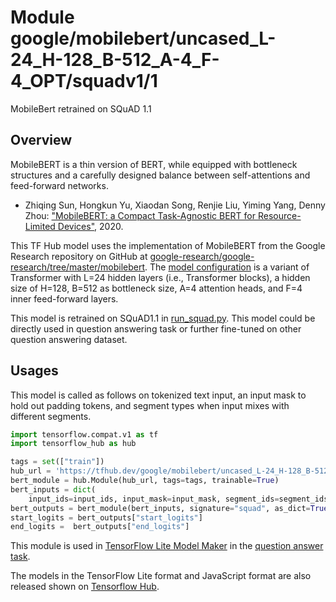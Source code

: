 # Module google/mobilebert/uncased_L-24_H-128_B-512_A-4_F-4_OPT/squadv1/1

MobileBert retrained on SQuAD 1.1

<!-- asset-path: internal -->
<!-- module-type: text-embedding -->
<!-- fine-tunable: true -->
<!-- format: hub -->
<!-- language: en -->
<!-- network-architecture: mobilebert-uncased_l-24_h-128_b-512_a-4_f-4_opt -->
<!-- dataset: squad -->

## Overview

MobileBERT is a thin version of BERT, while equipped with bottleneck structures
and a carefully designed balance between self-attentions and feed-forward
networks.

*   Zhiqing Sun, Hongkun Yu, Xiaodan Song, Renjie Liu, Yiming Yang, Denny Zhou:
    ["MobileBERT: a Compact Task-Agnostic BERT for Resource-Limited Devices"](https://arxiv.org/abs/2004.02984), 2020.

This TF Hub model uses the implementation of MobileBERT from the Google Research
repository on GitHub at
[google-research/google-research/tree/master/mobilebert](https://github.com/google-research/google-research/tree/master/mobilebert).
The
[model configuration](https://github.com/google-research/google-research/blob/master/mobilebert/config/uncased_L-24_H-128_B-512_A-4_F-4_OPT.json)
is a variant of Transformer with L=24 hidden layers (i.e., Transformer blocks),
a hidden size of H=128, B=512 as bottleneck size, A=4 attention heads, and F=4
inner feed-forward layers.

This model is retrained on SQuAD1.1 in
[run_squad.py](https://github.com/google-research/google-research/tree/master/mobilebert/run_squad.py).
This model could be directly used in question answering task or further
fine-tuned on other question answering dataset.

## Usages

This model is called as follows on tokenized text input, an input mask to hold
out padding tokens, and segment types when input mixes with different segments.

```python
import tensorflow.compat.v1 as tf
import tensorflow_hub as hub

tags = set(["train"])
hub_url = 'https://tfhub.dev/google/mobilebert/uncased_L-24_H-128_B-512_A-4_F-4_OPT/squadv1/1'
bert_module = hub.Module(hub_url, tags=tags, trainable=True)
bert_inputs = dict(
    input_ids=input_ids, input_mask=input_mask, segment_ids=segment_ids)
bert_outputs = bert_module(bert_inputs, signature="squad", as_dict=True)
start_logits = bert_outputs["start_logits"]
end_logits =  bert_outputs["end_logits"]
```

This module is used in
[TensorFlow Lite Model Maker](https://www.tensorflow.org/lite/guide/model_maker)
in the
[question answer task](https://www.tensorflow.org/lite/tutorials/model_maker_question_answer).

The models in the TensorFlow Lite format and JavaScript format are also released
shown on
[Tensorflow Hub](https://tfhub.dev/tensorflow/lite-model/mobilebert/1/default/1).
